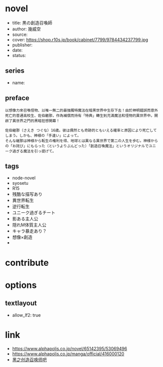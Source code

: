 # novel

- title: 黒の創造召喚師
- author: 幾威空
- source:
- cover: https://shop.r10s.jp/book/cabinet/7799/9784434237799.jpg
- publisher:
- date:
- status:

## series

- name:

## preface


```
以想像力來召喚怪物、以唯一無二的最強獨特魔法在暗黑世界中生存下去！由於神明錯誤而意外死亡的普通高校生、佐伯繼那，作為補償而持有「特典」轉生到充滿魔法和怪物的異世界中。開啟了異世界之門的黑暗狂想開幕！

佐伯継那（さえき つぐな）16歳。彼は偶然とも奇跡的ともいえる確率と原因により死亡してしまう。しかも、神様の「手違い」によって。
そんな継那は神様から転生の権利を得、地球とは異なる異世界で第二の人生を歩む。神様からの「お詫び」にもらった（というよりぶんどった）「創造召喚魔法」というオリジナルでユニーク過ぎる魔法を引っ提げて。
```

## tags

- node-novel
- syosetu
- R15 
- 残酷な描写あり 
- 異世界転生 
- 逆行転生 
- ユニーク過ぎるチート 
- 影ある主人公 
- 隠れM体質主人公 
- キャラ暴走あり？ 
- 想像×創造 
-

# contribute


# options

## textlayout

- allow_lf2: true

# link

- https://www.alphapolis.co.jp/novel/65142395/53069496
- https://www.alphapolis.co.jp/manga/official/416000120
- [黑之创造召唤师吧](https://tieba.baidu.com/f?kw=%E9%BB%91%E4%B9%8B%E5%88%9B%E9%80%A0%E5%8F%AC%E5%94%A4%E5%B8%88&ie=utf-8 "黑之创造召唤师")



